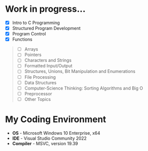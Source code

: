 # Work in progress...

- [x] Intro to C Programming
- [x] Structured Program Development
- [x] Program Control
- [x] Functions
> - [ ] Arrays
> - [ ] Pointers
> - [ ] Characters and Strings
> - [ ] Formatted Input/Output
> - [ ] Structures, Unions, Bit Manipulation and Enumerations
> - [ ] File Processing
> - [ ] Data Structures
> - [ ] Computer-Science Thinking: Sorting Algorithms and Big O
> - [ ] Preprocessor
> - [ ] Other Topics

# My Coding Environment

+ **OS** - Microsoft Windows 10 Enterprise, x64
+ **IDE** - Visual Studio Community 2022
+ **Compiler** - MSVC, version 19.39
